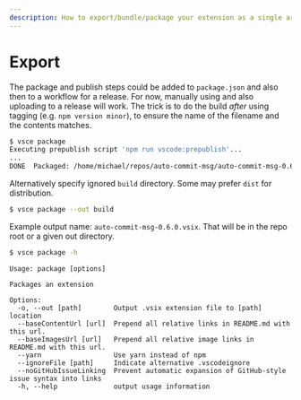 ```yaml
---
description: How to export/bundle/package your extension as a single archive file
---
```

# Export


The package and publish steps could be added to `package.json` and also then to a workflow for a release. For now, manually using and also uploading to a release will work. The trick is to do the build _after_ using tagging (e.g. `npm version minor`), to ensure the name of the filename and the contents matches.


```sh
$ vsce package
Executing prepublish script 'npm run vscode:prepublish'...
...
DONE  Packaged: /home/michael/repos/auto-commit-msg/auto-commit-msg-0.6.0.vsix (31 files, 33.21KB)
```

Alternatively specify ignored `build` directory. Some may prefer `dist` for distribution.

```sh
$ vsce package --out build
```

Example output name: `auto-commit-msg-0.6.0.vsix`. That will be in the repo root or a given out directory.

```sh
$ vsce package -h
```
```
Usage: package [options]

Packages an extension

Options:
  -o, --out [path]        Output .vsix extension file to [path] location
  --baseContentUrl [url]  Prepend all relative links in README.md with this url.
  --baseImagesUrl [url]   Prepend all relative image links in README.md with this url.
  --yarn                  Use yarn instead of npm
  --ignoreFile [path]     Indicate alternative .vscodeignore
  --noGitHubIssueLinking  Prevent automatic expansion of GitHub-style issue syntax into links
  -h, --help              output usage information
```
